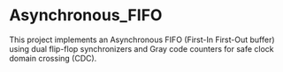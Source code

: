# Asynchronous_FIFO
This project implements an Asynchronous FIFO (First-In First-Out buffer) using dual flip-flop synchronizers and Gray code counters for safe clock domain crossing (CDC).
